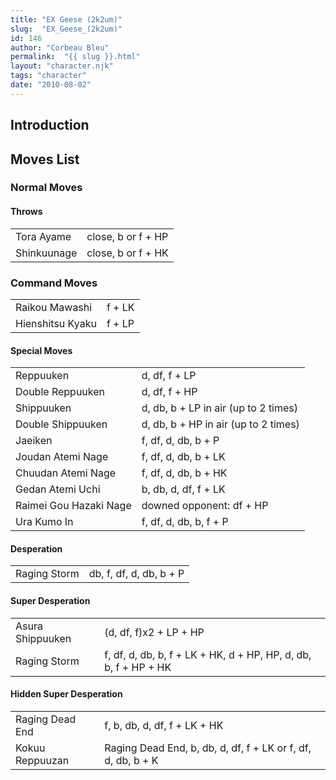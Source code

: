 ```yaml
---
title: "EX Geese (2k2um)"
slug:  "EX_Geese_(2k2um)"
id: 146
author: "Corbeau Bleu"
permalink:  "{{ slug }}.html"
layout: "character.njk"
tags: "character"
date: "2010-08-02"
---
```


## Introduction

## Moves List

### Normal Moves

#### Throws

|             |                    |
|-------------|--------------------|
| Tora Ayame  | close, b or f + HP |
| Shinkuunage | close, b or f + HK |

### Command Moves

|                  |        |
|------------------|--------|
| Raikou Mawashi   | f + LK |
| Hienshitsu Kyaku | f + LP |

#### Special Moves

|                        |                                      |
|------------------------|--------------------------------------|
| Reppuuken              | d, df, f + LP                        |
| Double Reppuuken       | d, df, f + HP                        |
| Shippuuken             | d, db, b + LP in air (up to 2 times) |
| Double Shippuuken      | d, db, b + HP in air (up to 2 times) |
| Jaeiken                | f, df, d, db, b + P                  |
| Joudan Atemi Nage      | f, df, d, db, b + LK                 |
| Chuudan Atemi Nage     | f, df, d, db, b + HK                 |
| Gedan Atemi Uchi       | b, db, d, df, f + LK                 |
| Raimei Gou Hazaki Nage | downed opponent: df + HP             |
| Ura Kumo In            | f, df, d, db, b, f + P               |

#### Desperation

|              |                         |
|--------------|-------------------------|
| Raging Storm | db, f, df, d, db, b + P |

#### Super Desperation

|                  |                                                                 |
|------------------|-----------------------------------------------------------------|
| Asura Shippuuken | (d, df, f)x2 + LP + HP                                          |
| Raging Storm     | f, df, d, db, b, f + LK + HK, d + HP, HP, d, db, b, f + HP + HK |

#### Hidden Super Desperation

|                 |                                                              |
|-----------------|--------------------------------------------------------------|
| Raging Dead End | f, b, db, d, df, f + LK + HK                                 |
| Kokuu Reppuuzan | Raging Dead End, b, db, d, df, f + LK or f, df, d, db, b + K |

